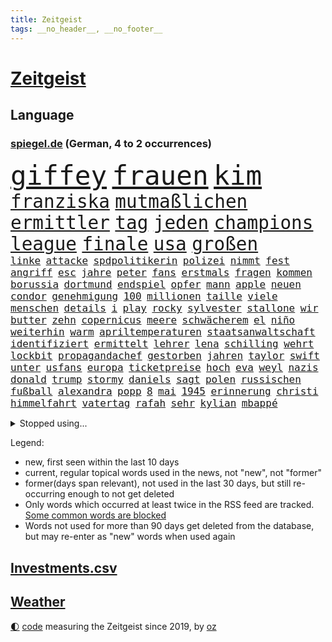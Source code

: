 ```yaml
---
title: Zeitgeist
tags: __no_header__, __no_footer__
---
```


# [Zeitgeist](https://oliz.io/zeitgeist/)

## Language

<h3><a href="https://www.spiegel.de" target="_blank">spiegel.de</a> (German, 4 to 2 occurrences)</h3>
<p style="font-family:monospace">
<span style="font-size:32pt"><a href="news_links.html#giffey" class="new">giffey</a></span>
<span style="font-size:32pt"><a href="news_links.html#frauen" class="current">frauen</a></span>
<span style="font-size:32pt"><a href="news_links.html#kim" class="current">kim</a></span>
<br>
<span style="font-size:22pt"><a href="news_links.html#franziska" class="current">franziska</a></span>
<span style="font-size:22pt"><a href="news_links.html#mutmaßlichen" class="current">mutmaßlichen</a></span>
<span style="font-size:22pt"><a href="news_links.html#ermittler" class="current">ermittler</a></span>
<span style="font-size:22pt"><a href="news_links.html#tag" class="current">tag</a></span>
<span style="font-size:22pt"><a href="news_links.html#jeden" class="current">jeden</a></span>
<span style="font-size:22pt"><a href="news_links.html#champions" class="current">champions</a></span>
<span style="font-size:22pt"><a href="news_links.html#league" class="current">league</a></span>
<span style="font-size:22pt"><a href="news_links.html#finale" class="current">finale</a></span>
<span style="font-size:22pt"><a href="news_links.html#usa" class="current">usa</a></span>
<span style="font-size:22pt"><a href="news_links.html#großen" class="current">großen</a></span>
<br>
<span style="font-size:12pt"><a href="news_links.html#linke" class="current">linke</a></span>
<span style="font-size:12pt"><a href="news_links.html#attacke" class="current">attacke</a></span>
<span style="font-size:12pt"><a href="news_links.html#spdpolitikerin" class="current">spdpolitikerin</a></span>
<span style="font-size:12pt"><a href="news_links.html#polizei" class="current">polizei</a></span>
<span style="font-size:12pt"><a href="news_links.html#nimmt" class="current">nimmt</a></span>
<span style="font-size:12pt"><a href="news_links.html#fest" class="current">fest</a></span>
<span style="font-size:12pt"><a href="news_links.html#angriff" class="current">angriff</a></span>
<span style="font-size:12pt"><a href="news_links.html#esc" class="current">esc</a></span>
<span style="font-size:12pt"><a href="news_links.html#jahre" class="current">jahre</a></span>
<span style="font-size:12pt"><a href="news_links.html#peter" class="current">peter</a></span>
<span style="font-size:12pt"><a href="news_links.html#fans" class="current">fans</a></span>
<span style="font-size:12pt"><a href="news_links.html#erstmals" class="current">erstmals</a></span>
<span style="font-size:12pt"><a href="news_links.html#fragen" class="current">fragen</a></span>
<span style="font-size:12pt"><a href="news_links.html#kommen" class="current">kommen</a></span>
<span style="font-size:12pt"><a href="news_links.html#borussia" class="current">borussia</a></span>
<span style="font-size:12pt"><a href="news_links.html#dortmund" class="current">dortmund</a></span>
<span style="font-size:12pt"><a href="news_links.html#endspiel" class="current">endspiel</a></span>
<span style="font-size:12pt"><a href="news_links.html#opfer" class="current">opfer</a></span>
<span style="font-size:12pt"><a href="news_links.html#mann" class="current">mann</a></span>
<span style="font-size:12pt"><a href="news_links.html#apple" class="current">apple</a></span>
<span style="font-size:12pt"><a href="news_links.html#neuen" class="current">neuen</a></span>
<span style="font-size:12pt"><a href="news_links.html#condor" class="new">condor</a></span>
<span style="font-size:12pt"><a href="news_links.html#genehmigung" class="current">genehmigung</a></span>
<span style="font-size:12pt"><a href="news_links.html#100" class="current">100</a></span>
<span style="font-size:12pt"><a href="news_links.html#millionen" class="current">millionen</a></span>
<span style="font-size:12pt"><a href="news_links.html#taille" class="new">taille</a></span>
<span style="font-size:12pt"><a href="news_links.html#viele" class="current">viele</a></span>
<span style="font-size:12pt"><a href="news_links.html#menschen" class="current">menschen</a></span>
<span style="font-size:12pt"><a href="news_links.html#details" class="current">details</a></span>
<span style="font-size:12pt"><a href="news_links.html#i" class="current">i</a></span>
<span style="font-size:12pt"><a href="news_links.html#play" class="current">play</a></span>
<span style="font-size:12pt"><a href="news_links.html#rocky" class="new">rocky</a></span>
<span style="font-size:12pt"><a href="news_links.html#sylvester" class="current">sylvester</a></span>
<span style="font-size:12pt"><a href="news_links.html#stallone" class="current">stallone</a></span>
<span style="font-size:12pt"><a href="news_links.html#wir" class="current">wir</a></span>
<span style="font-size:12pt"><a href="news_links.html#butter" class="current">butter</a></span>
<span style="font-size:12pt"><a href="news_links.html#zehn" class="current">zehn</a></span>
<span style="font-size:12pt"><a href="news_links.html#copernicus" class="new">copernicus</a></span>
<span style="font-size:12pt"><a href="news_links.html#meere" class="current">meere</a></span>
<span style="font-size:12pt"><a href="news_links.html#schwächerem" class="new">schwächerem</a></span>
<span style="font-size:12pt"><a href="news_links.html#el" class="current">el</a></span>
<span style="font-size:12pt"><a href="news_links.html#niño" class="current">niño</a></span>
<span style="font-size:12pt"><a href="news_links.html#weiterhin" class="current">weiterhin</a></span>
<span style="font-size:12pt"><a href="news_links.html#warm" class="current">warm</a></span>
<span style="font-size:12pt"><a href="news_links.html#apriltemperaturen" class="new">apriltemperaturen</a></span>
<span style="font-size:12pt"><a href="news_links.html#staatsanwaltschaft" class="current">staatsanwaltschaft</a></span>
<span style="font-size:12pt"><a href="news_links.html#identifiziert" class="current">identifiziert</a></span>
<span style="font-size:12pt"><a href="news_links.html#ermittelt" class="current">ermittelt</a></span>
<span style="font-size:12pt"><a href="news_links.html#lehrer" class="current">lehrer</a></span>
<span style="font-size:12pt"><a href="news_links.html#lena" class="current">lena</a></span>
<span style="font-size:12pt"><a href="news_links.html#schilling" class="new">schilling</a></span>
<span style="font-size:12pt"><a href="news_links.html#wehrt" class="current">wehrt</a></span>
<span style="font-size:12pt"><a href="news_links.html#lockbit" class="new">lockbit</a></span>
<span style="font-size:12pt"><a href="news_links.html#propagandachef" class="new">propagandachef</a></span>
<span style="font-size:12pt"><a href="news_links.html#gestorben" class="current">gestorben</a></span>
<span style="font-size:12pt"><a href="news_links.html#jahren" class="current">jahren</a></span>
<span style="font-size:12pt"><a href="news_links.html#taylor" class="current">taylor</a></span>
<span style="font-size:12pt"><a href="news_links.html#swift" class="current">swift</a></span>
<span style="font-size:12pt"><a href="news_links.html#unter" class="current">unter</a></span>
<span style="font-size:12pt"><a href="news_links.html#usfans" class="new">usfans</a></span>
<span style="font-size:12pt"><a href="news_links.html#europa" class="current">europa</a></span>
<span style="font-size:12pt"><a href="news_links.html#ticketpreise" class="current">ticketpreise</a></span>
<span style="font-size:12pt"><a href="news_links.html#hoch" class="current">hoch</a></span>
<span style="font-size:12pt"><a href="news_links.html#eva" class="current">eva</a></span>
<span style="font-size:12pt"><a href="news_links.html#weyl" class="new">weyl</a></span>
<span style="font-size:12pt"><a href="news_links.html#nazis" class="current">nazis</a></span>
<span style="font-size:12pt"><a href="news_links.html#donald" class="current">donald</a></span>
<span style="font-size:12pt"><a href="news_links.html#trump" class="current">trump</a></span>
<span style="font-size:12pt"><a href="news_links.html#stormy" class="current">stormy</a></span>
<span style="font-size:12pt"><a href="news_links.html#daniels" class="current">daniels</a></span>
<span style="font-size:12pt"><a href="news_links.html#sagt" class="current">sagt</a></span>
<span style="font-size:12pt"><a href="news_links.html#polen" class="current">polen</a></span>
<span style="font-size:12pt"><a href="news_links.html#russischen" class="current">russischen</a></span>
<span style="font-size:12pt"><a href="news_links.html#fußball" class="current">fußball</a></span>
<span style="font-size:12pt"><a href="news_links.html#alexandra" class="current">alexandra</a></span>
<span style="font-size:12pt"><a href="news_links.html#popp" class="current">popp</a></span>
<span style="font-size:12pt"><a href="news_links.html#8" class="current">8</a></span>
<span style="font-size:12pt"><a href="news_links.html#mai" class="current">mai</a></span>
<span style="font-size:12pt"><a href="news_links.html#1945" class="current">1945</a></span>
<span style="font-size:12pt"><a href="news_links.html#erinnerung" class="current">erinnerung</a></span>
<span style="font-size:12pt"><a href="news_links.html#christi" class="current">christi</a></span>
<span style="font-size:12pt"><a href="news_links.html#himmelfahrt" class="new">himmelfahrt</a></span>
<span style="font-size:12pt"><a href="news_links.html#vatertag" class="new">vatertag</a></span>
<span style="font-size:12pt"><a href="news_links.html#rafah" class="current">rafah</a></span>
<span style="font-size:12pt"><a href="news_links.html#sehr" class="current">sehr</a></span>
<span style="font-size:12pt"><a href="news_links.html#kylian" class="current">kylian</a></span>
<span style="font-size:12pt"><a href="news_links.html#mbappé" class="current">mbappé</a></span>
</p>
<details>
<summary>Stopped using...</summary>
<p class="former" style="font-size:12pt">
21(1294) gewonnen(1294) trat(1294) aktien(1293) appelliert(1293) aufgefordert(1293) investieren(1293) mitunter(1293) terroristen(1293) nachruf(1292) niederländische(1292) oberbürgermeister(1292) richten(1292) wolfgang(1292) aufmerksamkeit(1291) meldete(1291) erklärte(1290) hinterher(1290) schön(1290) alpen(1289) alternativen(1289) kurzem(1289) verpassen(1289) zählt(1289) nachwuchs(1288) rassismus(1288) reduziert(1288) weise(1288) aufgerufen(1287) außen(1287) entdeckte(1287) erfasst(1287) italiens(1287) maria(1287) maß(1287) zugang(1287) entwurf(1286) gebaut(1286) rettungskräfte(1286) steigenden(1286) unmut(1286) versprach(1286) amerika(1285) bsc(1285) ermöglichen(1285) hertha(1285) märchen(1285) nationen(1285) august(1284) drastisch(1284) konfrontiert(1284) schoss(1284) stürmer(1284) überlebt(1284) ausgeschlossen(1283) ii(1283) klaren(1283) queen(1283) übergeben(1283) durchsetzen(1282) klein(1282) sperrt(1282) verbreiten(1282) wolle(1282) favoriten(1281) inszeniert(1281) kämpfer(1281) langfristig(1281) mörder(1281) armut(1280) ausgeliefert(1280) hans(1280) illegalen(1280) spanischen(1280) ermittlern(1279) forderte(1279) frachter(1279) restaurants(1279) falschen(1278) italienischen(1278) norwegen(1277) rom(1277) satz(1277) bundesstaat(1275) offenen(1275) einnahmen(1274) nachbarn(1273) erfüllt(1272) haaland(1272) dar(1270) behalten(1268) enge(1267) laufenden(1267) weckt(1267) aufarbeitung(1265) müsste(1265) ringen(1264) beweise(1262) gouverneur(1262) syrer(1257) museum(1255) gehabt(1249) gruppen(1249) vorläufig(1246) flug(1242) nächstes(1241) empfangen(1239) drohne(1237) herausforderungen(1236) rache(1233) langem(1226) stopp(1215) gewinne(1187) estland(1162) blut(1107) lehren(1046) zentralbank(1037) zerstörte(1032) arte(1027) rereportage(1027) inflationsrate(1026) partnerschaft(1020) kilogramm(1017) verbunden(1011) ausgefallen(1001) kameras(985) jahrzehnt(972) energiepreise(963) gemeinschaft(960) verletzten(959) australiens(930) 15000(925) strackzimmermann(914) geheimdienste(908) umsetzung(902) betrüger(894) gletscher(893) nutzung(892) dutzenden(880) guterres(873) verletzung(860) möchten(855) buschmann(851) marieagnes(851) wolf(838) krim(833) ring(830) sankt(827) gezwungen(814) afrikanischen(810) ergeben(810) 2014(809) westens(801) betreibt(793) spiegeltitelstory(785) fern(784) gestärkt(781) stoff(771) austausch(769) töchter(767) 34(764) todes(763) typ(761) bewusst(759) links(756) natobeitritt(753) fox(748) locken(734) großmutter(726) schlamm(722) zentrale(719) kinderinterview(708) viral(701) sinne(697) tiefer(691) tierschützer(687) paderborn(681) youtube(676) republikanern(665) plädieren(664) riesig(658) jemals(653) revolution(639) toilette(636) innenstadt(634) drohnenangriff(633) nachhaltigkeit(631) schlimmeres(628) offizielle(624) führten(621) 89(618) disney(617) mithalten(617) professor(615) peru(613) grab(612) atomkraftwerk(610) banden(599) lettland(597) eben(594) rätseln(594) talkshow(594) angeblicher(587) konten(584) lkwfahrer(573) beobachter(572) eingriff(569) kompliziert(565) asyl(564) abgestimmt(563) methoden(561) 300000(560) festgehalten(557) future(553) schmeckt(552) mama(549) beantragen(537) prangert(536) befragung(532) digital(529) erreichbar(529) jets(522) trotzen(520) reichlich(517) bewirken(515) 500000(512) zehntausenden(509) fotograf(507) reisende(503) petersburg(501) supermarkt(498) dreier(489) tourismus(479) zehnte(479) freigelassen(477) jung(467) geschwister(465) umstrittener(465) hilfsorganisation(463) cem(458) wasserstoff(454) islamistischen(450) ausgerufen(443) kläger(441) niederländischen(438) dom(435) dennis(432) generäle(431) reisten(431) lokale(430) dfbpokal(428) entschlossen(415) stürme(414) zogen(414) ausweitung(412) anlagen(411) eingeräumt(411) vereinten(411) norditalien(410) fließen(407) kassen(405) ferrari(399) rebellion(397) erfolgen(396) kalkül(394) bestreiten(393) ebrahim(391) tätern(388) erling(385) taiwans(380) bijan(379) sofortiger(376) theorie(376) gewalttaten(374) rückhalt(374) adhs(373) fläche(372) westlicher(372) alarmbereitschaft(368) wärmepumpe(365) horror(362) kfw(357) einsturz(355) straßenverkehr(352) gefangenenaustausch(349) überfahren(349) rotenburg(348) lied(347) begleitete(346) mühe(345) rechtskräftig(345) aufsteiger(344) zoll(344) strompreise(343) expertengremium(341) minutenlang(341) 83(339) sparkassen(337) fossile(336) inhaftierte(335) raisi(335) blamiert(333) infolge(330) mohammed(329) tritte(326) rekrutiert(325) morgens(324) website(324) soldatinnen(321) mysteriöse(320) dietmar(319) drastische(317) jeffrey(317) roglič(315) primož(314) kurve(312) aleksandar(309) oldenburg(309) spahn(308) schirdewan(305) tatverdächtig(305) weile(303) vergessene(301) amazonas(298) rechtsradikalen(294) tierwohl(293) bartsch(290) weisen(289) saßen(287) zäsur(287) selbstoptimierung(286) allgemeine(285) geschlossene(283) kippe(283) zulieferer(283) bolsonaro(282) jair(282) pass(282) urwald(282) schwitzen(281) diskriminierung(280) eauto(279) aufgrund(278) palästinensischen(278) verkaufte(278) sturmtief(276) georgia(274) islamistische(274) politikerinnen(274) teuerste(273) bemerkenswert(272) höheren(271) football(269) häfen(269) cdugeneralsekretär(267) drohender(267) kriegsende(267) sicherheitsmaßnahmen(266) winfried(266) runden(265) fashion(264) nationalspielerinnen(264) sterne(264) week(264) stritten(261) maximal(259) podium(259) kugel(258) erwischte(257) instagrampost(257) winde(256) antónio(255) rätselt(254) militärhilfe(252) hunden(251) airport(249) eingeschlossen(249) reserve(249) ausscheiden(247) betrogen(246) verkehrsunfall(246) angegeben(245) meyer(245) us(245) samstagabend(244) betrieben(242) graben(242) klimaschädliche(242) tankstelle(242) inhaber(241) digitalen(239) schild(239) tabellenführer(239) konsequent(238) year(235) saudiarabiens(233) kabine(232) models(232) tabellenspitze(232) errungen(231) nachteile(231) 03(230) gewinner(229) goldenen(229) erwachsenen(228) gewöhnt(226) entführten(225) tvsender(225) zypern(225) weitet(224) rufe(223) spezialeinheit(222) vettel(222) luftschläge(221) schwester(220) 2001(219) dringenden(219) johannesburg(217) jahreszeit(215) rage(214) manchem(212) comedian(211) morgenstunden(211) steuererhöhungen(211) tübingen(211) eigentlichen(210) wankt(210) mützenich(209) entertainment(208) fernverkehr(208) pinto(208) proben(208) erzeugt(207) verdrängt(207) population(206) klischee(204) tatverdächtiger(204) unfaire(203) verteidigungsausgaben(203) horst(201) königshaus(199) linkenpolitiker(199) ddr(197) vierjährige(197) tabellenführung(196) zugesagt(196) beatles(195) eugelder(195) humanitären(195) regelungen(195) stellungen(194) 55(193) knappen(193) mobbing(193) ungerecht(193) liefen(192) medizinische(192) kriege(191) nflstar(190) leistete(189) gerechnet(186) sitz(186) versagt(186) delfine(185) schäuble(185) dunklen(184) videobotschaft(183) spitzenspiel(182) terrorangriff(182) akademie(181) hamasterroristen(180) saarbrücken(180) gescheiterte(178) mohammadi(178) glückwünsche(177) weihnachten(177) sommerspiele(176) bodentruppen(175) damaskus(175) gefährlichsten(175) sofia(175) womit(175) bekomme(174) beteiligung(173) stromversorgung(173) verbotenen(173) messungen(172) doha(171) via(171) wild(171) synagoge(170) gefängnisse(169) bedrohlich(168) rückgängig(168) schalker(168) beeindruckend(167) gauck(167) gdl(167) israelgazanews(167) rockband(167) santos(167) sara(167) bridge(166) mohammad(166) aufzubauen(165) hamasgeisel(165) abschiebestopp(164) vereinbart(164) eingeweiht(162) fußballspieler(161) immunsystem(161) versorgen(161) mitgestalten(160) schacht(160) bsw(159) häftlinge(159) stellten(159) bettina(157) königreich(157) perry(157) betroffener(156) bewaffneter(156) hamasmassaker(156) solarmodule(156) arbeitsrecht(155) artikel(155) sportvorstand(155) bewirkt(154) copa(154) traditionsklubs(154) warnstreiks(154) erfahrung(149) manch(149) preisgekrönter(149) spätestens(149) erkämpfte(148) besorgniserregend(147) getrunken(147) literaturpreis(147) steckten(147) unikliniken(147) alpin(146) erschütterungen(146) netflixserie(146) sozialstaat(146) natomitgliedschaft(145) sicherung(145) verhandlungsrunde(145) vermehren(145) köpfen(144) sechzigerjahren(144) plane(143) schnappte(143) dunkeln(142) nbasuperstar(142) kredit(141) lake(141) abtransportiert(140) benedikt(139) finanzieren(139) geklagt(139) alabama(138) ausrufezeichen(138) bauer(138) bezahlung(137) brisante(137) immense(137) kindergarten(137) wärmer(137) rechtsextremistische(136) abzubauen(135) dreijähriger(135) experimentiert(135) gesinnung(135) wackelt(135) energieinfrastruktur(134) hauswand(134) landwirten(134) tourt(134) einkaufswagen(133) fußballklub(133) usdemokraten(133) eingelöst(132) fdpfinanzminister(132) revier(132) verbucht(132) 84(131) freikommen(131) vetternwirtschaft(131) künftiger(130) notfall(129) entzogen(128) investition(128) 93(127) gratulieren(127) usostküste(127) verschüttet(127) anzahl(126) arztpraxen(125) riesigen(125) sharon(125) uganda(125) versorgte(125) beruhigungsmittel(124) brett(124) konsumieren(124) tennislegende(123) aufstellen(122) beratungsstellen(122) meghan(122) 225(121) 22jährigen(121) weihnachtsgeschenke(121) aufgebaut(120) besitzen(120) misshandlungen(120) oslo(120) aussetzung(119) mehrfamilienhaus(119) stromausfall(119) topform(119) profitierte(118) angeklagten(117) belegschaft(117) christliche(117) sprengsatz(117) agnes(116) hannah(116) merken(114) unterziehen(114) bidenregierung(112) bundestagsmandat(112) gespart(112) kathedrale(112) notredame(112) schwerste(112) auslaufen(111) haut(111) therapien(111) heer(110) hektar(110) schröders(110) teppich(110) geldern(109) umfangreiche(109) carl(108) öffnete(108) alfred(107) andenken(107) mysteriöser(107) schieben(107) gemobbt(106) mauern(106) platzen(106) rutscht(106) spielabbruch(106) 31jähriger(105) aufforstung(105) luke(105) unbestimmte(105) ungeklärter(105) niedergelegt(104) amoklauf(103) gebrauch(103) spencer(103) wahr(103) bill(102) gefechten(102) kündigten(102) natochef(102) provinzen(102) dave(101) heuschnupfen(101) streits(101) baldigen(100) kriegsschiff(100) angepasst(99) fünfter(99) haftanstalt(99) heizung(99) lawine(99) präsentierte(99) rätselhaften(99) spiegelkorrespondentin(99) topfavorit(99) mikaela(98) niedersachsens(98) ranghohe(98) shiffrin(98) gründet(97) meistgehörten(97) nervig(97) normalerweise(97) b(96) can(96) erzielen(96) kiewer(96) emobilität(95) millionenschaden(95) morde(95) passagier(95) schmuggeln(95) begleiter(94) bereitschaft(94) bergsteiger(94) radsports(94) saunen(94) bauernprotest(93) spitzenwerte(93) abzocke(92) auswahlverfahren(92) barack(92) bianca(92) langes(92) namibia(92) senden(92) superwahljahr(92) wüten(92) aggressionen(91) beschädigten(91) ergeht(91) seoul(91) totalmoderator(91) trotzt(91) hamasführer(90) bewilligen(89) jörg(89) lautet(89) schützte(89) warnschuss(89) ammergauer(88) ausufernde(88) bauernproteste(88) darknet(88) duolingo(88) manipulieren(88) norweger(88) pausieren(88) scheiterns(88) spitzenpolitiker(88) benzinpreise(87) j(87) mobile(87) mondlandung(87) niedriger(87) prozessbeginn(87) sächsische(87) abfedern(86) anstehende(86) eindrucksvoll(86) sowieso(86) spannendsten(86) stärkung(86) umkehren(86) wahrnehmung(85) warmes(85) 737800(84) berufsverkehr(84) blöd(84) generalstabschef(84) techniker(84) zusammenstößen(84) aamodt(83) aleksander(83) alexis(83) allgegenwärtig(83) betrugs(83) bürokratieabbau(83) derart(83) kilde(83) melbourne(83) regierungsumbildung(83) saale(83) spielmacher(83) verstopfte(83) zugunglück(83) batic(82) hintern(82) leitmayr(82) luftwaffenchef(82) matteo(82) milch(82) sauerstoff(82) dnipro(81) euagrarsubventionen(81) panini(81) piloten(81) schneemassen(81) stickeralbum(81) diabetes(80) freistellung(80) knospen(80) dakar(79) erfülltes(79) gewidmet(79) kachelmann(79) mandatsträger(79) onlineverkauf(79) reichsten(79) taiwanfrage(79) wetterexperte(79) ausgezahlt(78) formiert(78) murray(78) schwierigsten(78) verfeindet(78) kettcar(77) terrorliste(77) verzögerungen(77) yorkern(77) amthor(76) eisbergs(76) preissteigerungen(76) raubüberfall(76) reihenweise(76) sturzserie(76) wechselhaft(76) weltmarkt(76) bebte(75) eingestuft(75) langstreckenrennen(75) laos(75) sprechchöre(75) ungeklärte(75) wiegen(75) a9(74) einfrieren(74) furchtbaren(74) mitnehmen(74) stahlen(74) trieben(74) bilbao(73) entfernte(73) hefner(73) konkretes(73) manipulation(73) maßlos(73) militärflugzeug(73) militärmaschine(73) rey(73) schwächeanfall(73) verdrängte(73) verdächtiger(73) merkels(72) parteifreund(72) völkerrechts(72) erzeugen(71) fußgängerzone(71) hervorragend(71) rechnungen(71) stellvertreter(71) 43jährige(70) geflohene(70) hab(70) iris(70) knesset(70) moreno+1(70) rechtens(70) schütteln(70) ulf(70) 64(69) abbrechen(69) anforderungen(69) jasna(69) meeresgrund(69) politikum(69) verwandt(69) wohlauf(69) zentral(69) andre(68) ausmaße(68) bemerkenswerte(68) berchtesgadener(68) szenario(68) angeworben(67) ausgeschrieben(67) bergarbeiter(67) bündnisses(67) kleinzureden(67) offenbaren(67) schwein(67) siegtreffer(67) unsicherer(67) calhoun(66) einzelfall(66) haute(66) kreuzfahrtschiff(66) kühlschrank(66) theresa(66) kopfschmerz(65) krebserkrankungen(65) regimekritischen(65) versammelten(65) ansagen(64) ausfällig(64) filmgeschäft(64) inszenierungen(64) kleben(64) mauer(64) pandas(64) perfekter(64) unterhaltsam(64) übersetzer(64) akp(63) begeistern(63) drogenkartelle(63) entschlüsselt(63) halbwegs(63) staatengemeinschaft(63) trainers(63) verbringen(63) wittern(63) auslösen(62) journalistisches(62) krankenbett(62) schmuck(62) smarter(62) strategische(62) anweisungen(61) einwanderer(61) frühe(61) herausgabe(61) highlands(61) hirsche(61) landwirtinnen(61) mitarbeiterin(61) problems(61) landtagswahl(60) oleg(60) schrieben(60) verfassungsfeinden(60) waffenfund(60) wanken(60) brüsseler(59) jva(59) lebenswerk(59) paukt(59) polizeibeamte(59) steuersenkungen(59) versöhnen(59) garweg(58) kartenzahlung(58) mobilmachung(58) schmiss(58) spendensammeln(58) streamerin(58) twitch(58) volkswagens(58) wasserverbrauch(58) zulässig(58) abwehrkampf(57) erbeutet(57) heike(57) minderjährig(57) swiss(57) teufel(57) 91(56) einstufen(56) kanzlerin(56) michigan(56) olympiateilnahme(56) schwebebahn(56) verwüstung(56) özlem(56) klitschko(55) nachbesserungsbedarf(55) olivia(55) vitali(55) wahlbehörde(55) befürchtung(54) kurt(54) nbateam(54) strengeren(54) unverständnis(54) verlorene(54) zankt(54) zittert(54) beauftragt(53) benennen(53) beängstigend(53) cyrus(53) exportbeschränkungen(53) geheimnisvoller(53) meidet(53) miley(53) nachlässigkeit(53) peruanischen(53) stürze(53) teilnehmenden(53) wasserspringer(53) kremlherrscher(52) niedrigstem(52) gottesdienst(51) schätze(51) bestellen(50) haftbedingungen(50) schiffsunglück(50) überweisungen(50) 45jähriger(49) dreikampf(49) felder(49) karikaturisten(49) lüge(49) menschenrechtsbeauftragte(49) torhüterin(49) unschlagbar(49) aktivsten(48) kostüm(48) marsch(48) popikone(48) djirsarai(47) north(47) souveränität(47) bärlauch(46) cannabisfreigabe(46) festzunehmen(46) katy(46) kids(46) legten(46) leichnams(46) mechanismus(46) rücktritte(46) alves(45) drangsaliert(45) friedhelm(45) funkel(45) masse(45) sofortigen(45) stehenden(45) weltmeistermannschaft(45) durchsuchung(44) limburg(44) photographer(44) sido(44) wuppertal(44) auffälligen(43) berufsabschluss(43) eingestochen(43) gegenstand(43) hygiene(43) ideologie(43) rewe(43) vampire(43) vortag(43) agenten(42) kremlkritikers(42) 69(41) abrüstung(41) bulgarien(41) dasselbe(41) einfacher(41) gewöhnen(41) herausgerissen(41) kreativ(41) populärsten(41) tschetschenien(41) winzer(41) arschloch(40) bewunderte(40) rutte(40) räuber(40) rückgabe(40) tempelberg(40) exterroristin(39) stände(39) taurusdebatte(39) toryabgeordnete(39) abschließen(38) angesagt(38) anhören(38) arbeitsrechtliche(38) clinton(38) erdrutsche(38) tüten(38) versicherungsschutz(38) überfiel(38) ausgebildet(37) bloßgestellt(37) maximale(37) rekordtemperaturen(37) taurusflugkörper(37) angeschaut(36) arbeitsbedingungen(36) eukommissaren(36) fehlender(36) marsalek(36) rekruten(36) sainz(36) vorbestrafte(36) xz(36) ablösen(35) brasília(35) eautoabsatz(35) entschiedener(35) höchstens(35) nationalsport(35) privatpersonen(35) robotaxis(35) taxis(35) technischer(35) allergikern(34) exwirecardmanager(34) fünftes(34) plastik(34) wildes(34) gehäuft(33) hausmeister(33) pfütze(33) tapfer(33) fastenmonat(32) hessischen(32) nordosten(32) sensibler(32) eurofighter(31) generationenkapital(31) lenkte(31) marschiert(31) mitgründer(31) monster(31) umgekippt(31) newark(30) rückerstattung(30) schriftlich(30) zeichner(30) connor(29) dürfe(29) edeka(29) engagieren(29) ermittlungsrichter(29) ernennung(29) fastfoodkette(29) fernbleiben(29) herzschrittmacher(29) karrierecoachin(29) klafft(29) komplimente(29) lehrstück(29) sciencefictionepos(29) tatortkommissar(29) ali(28) angedeutet(28) erlegt(28) nordgaza(28) fürsprecher(27) geschäftszahlen(27) gratulierte(27) leo(27) style(27) aksamoschee(26) amtierenden(26) ausbremsen(26) cannabiskonsum(26) emanzipation(26) geheimdienstler(26) horrorszenario(26) ramadans(26) verteidigungsanlagen(26) vollzogen(26) vorsitzender(26) 174(25) 1881(25) drittes(25) forbesranking(25) grabow(25) internetanschluss(25) intime(25) kostspielig(25) rechtsradikale(25) scheidenden(25) wohnheim(25) anfällig(24) ausdruck(24) autotester(24) bekriegen(24) diensten(24) gehörlosen(24) perus(24) reiht(24) amateursportler(23) auszustatten(23) frida(23) kleidungsstücke(23) palmer(23) schöne(23) voraussicht(23) werdende(23) brands(22) cdukollegen(22) einigkeit(22) mindestalter(22) richtlinien(22) verschärfter(22) abstiegsbedrohten(21) benötige(21) frühjahrsklassiker(21) moderatorinnen(21) rum(21) vaterschaftsurlaub(21) verdächtig(21) überdurchschnittlich(21) ausprobiert(20) diana(20) erinnerte(20) geprägten(20) katholisch(20) sabrina(20) unvermittelt(20) zerbrechen(20) beier(19) don(19) israelgazakonflikt(19) klimaprotest(19) milchaufschäumer(19) schwindenden(19) 175(18) appellen(18) behördenangaben(18) charisma(18) hauptquartier(18) justizministerin(18) religiöse(18) royals(18) shapps(18) steilvorlage(18) duelle(17) exbürgermeister(17) exzessiv(17) spende(17) dialog(16) staatschefs(16) stilllegen(16) uswaffen(16) gekommene(15) hinterlegen(15) hirschen(15) inkrafttreten(15) katja(15) lenker(15) lin(15) pille(15) profit(15) anwesen(14) entbrannt(14) guide(14) michelin(14) neoliberalen(14) schifakrankenhaus(14) schweineniere(14) spitznamen(14) studien(14) teilgeständnis(14) verschütteten(14) verteidigungsausschusses(14) wassermangel(14) ansatz(13) dfbtrikot(13) durchdacht(13) fahrrad(13) gegend(13) hasenhüttl(13) konzerthalle(13) köpfe(13) schadsoftware(13) sicherheitslücke(13) stichwahl(13) therapie(13) angebote(12) brasilianischer(12) ewige(12) friedensnobelpreisträgerin(12) hobbys(12) klimaschützer(12) navigator(12) abgespalten(11) beamtinnen(11) buchstäblich(11) fahrten(11) illegalem(11) jungstar(11) kretschmann(11) medienfirma(11) reiste(11) wolken(11) ölraffinerien(11)
</p>
</details>
<p>Legend:
<ul>
<li><span class="new">new</span>, first seen within the last 10 days</li>
<li><span class="current">current</span>, regular topical words used in the news, not "new", not "former"</li>
<li><span class="former">former(days span relevant)</span>, not used in the last 30 days, but still re-occurring enough to not get deleted</li>
<li>Only words which occurred at least twice in the RSS feed are tracked. <a href="language/filters.py">Some common words are blocked</a></li>
<li>Words not used for more than 90 days get deleted from the database, but may re-enter as "new" words when used again</li>
</ul>
</p>

## [Investments](investments.html)[.csv](investments.csv)

## [Weather](weather.html)

<footer>
<a href="javascript:toggleTheme()" class="nav">🌓</a>
<a href="https://github.com/ooz/zeitgeist">code</a> measuring the Zeitgeist since 2019, by <a href="https://oliz.io">oz</a>
</footer>

